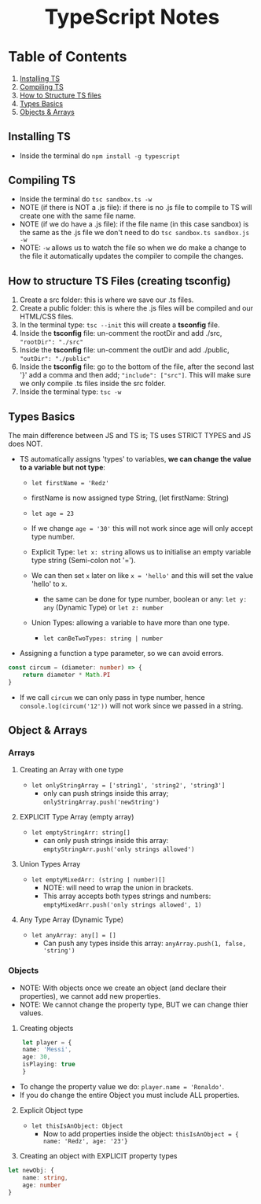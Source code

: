 <h1 align="center" style="font-size: 3em;">TypeScript Notes</h1>

# Table of Contents
1. [Installing TS](#installing-TS)
2. [Compiling TS](#compiling-TS)
3. [How to Structure TS files](#ts-files-structure)
4. [Types Basics](#types-basics)
5. [Objects & Arrays](#objects-arrays)

## Installing TS <a name="installing-TS"></a>
* Inside the terminal do `npm install -g typescript`

## Compiling TS <a name="compiling-TS"></a>
* Inside the terminal do `tsc sandbox.ts -w`
* NOTE (if there is NOT a .js file): if there is no .js file to compile to TS will create one with the same file name.
* NOTE (if we do have a .js file): if the file name (in this case sandbox) is the same as the .js file we don't need to do `tsc sandbox.ts sandbox.js -w`
* NOTE: `-w` allows us to watch the file so when we do make a change to the file it automatically updates the compiler to compile the changes.

## How to structure TS Files (creating tsconfig) <a name="ts-files-structure"></a>
1. Create a src folder: this is where we save our .ts files.
2. Create a public folder: this is where the .js files will be compiled and our HTML/CSS files.
3. In the terminal type: `tsc --init` this will create a **tsconfig** file.
4. Inside the **tsconfig** file: un-comment the rootDir and add ./src, `"rootDir": "./src"`
5. Inside the **tsconfig** file: un-comment the outDir and add ./public, `"outDir": "./public"`
6. Inside the **tsconfig** file: go to the bottom of the file, after the second last '}' add a comma and then add; `"include": ["src"]`. This will make sure we only compile .ts files inside the src folder.
7. Inside the terminal type: `tsc -w` 

## Types Basics <a name="types-basics"></a>
The main difference between JS and TS is; TS uses STRICT TYPES and JS does NOT.

* TS automatically assigns 'types' to variables, **we can change the value to a variable but not type**:
    * `let firstName = 'Redz'`
    * firstName is now assigned type String, (let firstName: String)

    * `let age = 23`
    * If we change `age = '30'` this will not work since age will only accept type number.

    * Explicit Type: `let x: string` allows us to initialise an empty variable type string (Semi-colon not '=').
    *  We can then set `x` later on like `x = 'hello'` and this will set the value 'hello' to x.
        * the same can be done for type number, boolean or any: `let y: any` (Dynamic Type) or `let z: number`
    
    * Union Types: allowing a variable to have more than one type.
        * `let canBeTwoTypes: string | number`

* Assigning a function a type parameter, so we can avoid errors.
```typescript 
const circum = (diameter: number) => {
    return diameter * Math.PI
} 
```
*  If we call `circum` we can only pass in type number, hence `console.log(circum('12'))` will not work since we passed in a string.

## Object & Arrays <a name="objects-arrays"></a>
### Arrays
1. Creating an Array with one type
    * `let onlyStringArray = ['string1', 'string2', 'string3']`
        * only can push strings inside this array; `onlyStringArray.push('newString')`

2. EXPLICIT Type Array (empty array)
    * `let emptyStringArr: string[]`
        * can only push strings inside this array: `emptyStringArr.push('only strings allowed')`

3. Union Types Array
    * `let emptyMixedArr: (string | number)[]`
        * NOTE: will need to wrap the union in brackets.
        * This array accepts both types strings and numbers: `emptyMixedArr.push('only strings allowed', 1)`

4. Any Type Array (Dynamic Type)
    * `let anyArray: any[] = []`
        * Can push any types inside this array: `anyArray.push(1, false, 'string')`

### Objects
* NOTE: With objects once we create an object (and declare their properties), we cannot add new properties.
* NOTE: We cannot change the property type, BUT we can change thier values.

1. Creating objects
```typescript 
    let player = {
    name: 'Messi',
    age: 30,
    isPlaying: true
    }
```
* To change the property value we do: `player.name = 'Ronaldo'`.
* If you do change the entire Object you must include ALL properties.

2.  Explicit Object type
    * `let thisIsAnObject: Object`
        * Now to add properties inside the object: `thisIsAnObject = { name: 'Redz', age: '23'}`

3. Creating an object with EXPLICIT property types
```typescript
let newObj: {
    name: string,
    age: number
}
```


 


    
    



